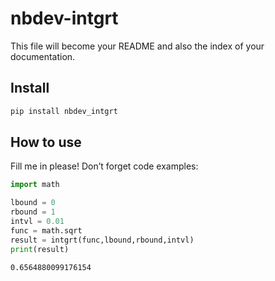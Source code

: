 nbdev-intgrt
================

<!-- WARNING: THIS FILE WAS AUTOGENERATED! DO NOT EDIT! -->

This file will become your README and also the index of your
documentation.

## Install

``` sh
pip install nbdev_intgrt
```

## How to use

Fill me in please! Don’t forget code examples:

``` python
import math

lbound = 0
rbound = 1
intvl = 0.01
func = math.sqrt
result = intgrt(func,lbound,rbound,intvl)
print(result)
```

    0.6564880099176154
